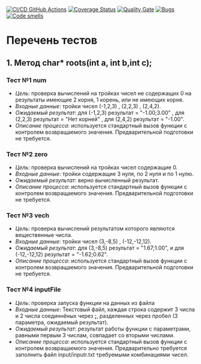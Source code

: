 [![CI/CD GitHub Actions](https://github.com/SehaBoss/lab2/actions/workflows/test-action.yml/badge.svg)](https://github.com/SehaBoss/lab2/actions/workflows/test-action.yml)
[![Coverage Status](https://coveralls.io/repos/SehaBoss/lab2/badge.svg?branch=master)](https://coveralls.io/github/SehaBoss/lab2?branch=master)
[![Quality Gate](https://sonarcloud.io/api/project_badges/measure?project=SehaBoss_lab2&metric=alert_status)](https://sonarcloud.io/project/dashboard?id=SehaBoss_lab2)
[![Bugs](https://sonarcloud.io/api/project_badges/measure?project=SehaBoss_lab2&metric=bugs)](https://sonarcloud.io/summary/new_code?id=SehaBoss_lab2)
[![Code smells](https://sonarcloud.io/api/project_badges/measure?project=SehaBoss_lab2&metric=code_smells)](https://sonarcloud.io/project/dashboard?id=SehaBoss_lab2)

# Перечень тестов

## 1. Метод char* roots(int a, int b,int c);

### Тест №1 num
  * _Цель_: проверка вычислений на тройках чисел не содержащих 0 на результаты имеющие 2 корня, 1 корень, или не имеющих корня.
  * _Входные данные_: тройки чисел (-1,2,3) , (2,2,3) , (2,4,2).
  * _Ожидаемый результат_: для (-1,2,3) результат = "-1.00;3.00" , для (2,2,3) результат = "Нет корней" , для (2,4,2) результат = "-1.00".
  * _Описание процесса_: используется стандартный вызов функции с контролем возвращаемого значения. Предварительной подготовки не требуется.
    
### Тест №2 zero
  * _Цель_: проверка вычислений на тройках чисел содержащие 0.
  * _Входные данные_: тройки содержащие 3 нуля, по 2 нуля и по 1 нулю.
  * _Ожидаемый результат_: верно вычисленный результат.
  * _Описание процесса_: используется стандартный вызов функции с контролем возвращаемого значения. Предварительной подготовки не требуется.

### Тест №3 vech
  * _Цель_: проверка вычислений результатом которого являются вещественные числа.
  * _Входные данные_: тройки чисел (3,-8,5) , (-12,-12,12).
  * _Ожидаемый результат_: для (3,-8,5) результат = "1.67;1.00", и для (-12,-12,12) результат = "-1.62;0.62".
  * _Описание процесса_: используется стандартный вызов функции с контролем возвращаемого значения. Предварительной подготовки не требуется.

### Тест №4 inputFile
  * _Цель_: проверка запуска функции на данных из файла
  * _Входные данные_: Текстовый файл, каждая строка содержит 3 числа и 2 числа соединнёных через **;**, разделенных через пробел (3 параметра, ожидаемый результат).
  * _Ожидаемый результат_: результат работы функции с параметрами, равными первым 3 числам, совпадает со вторыми числами.
  * _Описание процесса_: используется стандартный вызов функции с контролем возвращаемого значения. Предварительно требуется заполнить файл input/inputr.txt требуемыми комбинациями чисел.
